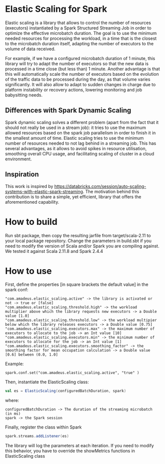 # Elastic Scaling for Spark

Elastic scaling is a library that allows to control the number of resources (executors) instantiated by a Spark
Structured Streaming Job in order to optimize the effective microbatch duration. 
The goal is to use the minimum needed resources for processing the workload, in a time that is the closest 
to the microbatch duration itself, adapting the number of executors to the volume of data received.

For example, if we have a configured microbatch duration of 1 minute, this library will try to adapt the number 
of executors so that the new data is processed in a time close (but less than) 1 minute.
Another advantage is that this will automatically scale the number of executors based on the evolution 
of the traffic data to be processed during the day, as that volume varies significantly. It will also allow to adapt to sudden changes in charge due to platform instability or recovery actions, lowering 
monitoring and job babysitting needs.

## Differences with Spark Dynamic Scaling
Spark dynamic scaling solves a different problem (apart from the fact that it should not really be used in a stream job):
it tries to use the maximum allowed resources based on the spark job parallelism in order to finish it in the smallest 
amount of time.
Elastic scaling tries to use the minimum number of resources needed to not lag behind in a streaming job.
This has several advantages, as it allows to avoid spikes in resource utilisation, smoothing overall CPU usage,
and facilitating scaling of cluster in a cloud environment.

## Inspiration
This work is inspired by https://databricks.com/session/auto-scaling-systems-with-elastic-spark-streaming. 
The motivation behind this contribution is to share a simple, yet efficient, 
library that offers the aforementioned capability. 

How to build
============

Run sbt package, then copy the resulting jarfile from target/scala-2.11 to your local package repository. 
Change the parameters in build.sbt if you need to modify the version of Scala and/or Spark you are compiling against. We tested it against Scala 2.11.8 and Spark 2.4.4


How to use
==========

First, define the properties [in square brackets the default value] in the spark conf:

    "com.amadeus.elastic_scaling.active" -> the library is activated or not -> true or [false]
    "com.amadeus.elastic_scaling.threshold.high" -> the workload multiplier above which the library requests new executors -> a Double value [1.0]
    "com.amadeus.elastic_scaling.threshold.low" -> the workload multipier below which the library releases executors -> a Double value [0.75]
    "com.amadeus.elastic_scaling.executors.max" -> the maximum number of executors to allocate to the job -> an Int value [10]
    "com.amadeus.elastic_scaling.executors.min" -> the minimum number of executors to allocate for the job -> an Int value [1]
    "com.amadeus.elastic_scaling.executors.smoothing_factor" -> the smoothing factor for mean occupation calculation -> a Double value [0.6] between (0.0, 1.0]

Example:

    spark.conf.set("com.amadeus.elastic_scaling.active", "true" )

Then, instantiate the ElasticScaling class:

```scala
val es = ElasticScaling(configuredBatchDuration, spark)
```
where:

    configuredBatchDuration -> The duration of the streaming microbatch (in ms)
    spark -> the Spark session

Finally, register the class within Spark

```scala
spark.streams.addListener(es)
```

The library will log the parameters at each iteration. 
If you need to modify this behavior, you have to override the showMetrics functions in ElasticScaling class